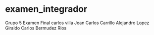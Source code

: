 # examen_integrador
Grupo 5 Examen Final
carlos villa
Jean Carlos Carrillo
Alejandro Lopez Giraldo
Carlos Bermudez Rios
